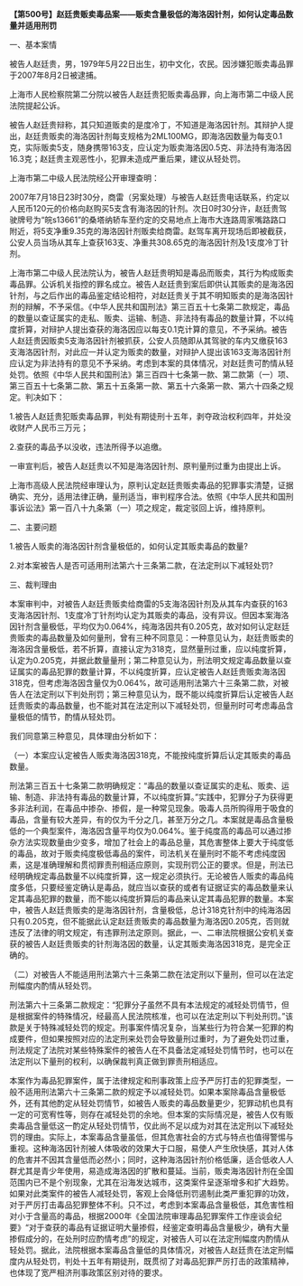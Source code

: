 **【第500号】赵廷贵贩卖毒品案——贩卖含量极低的海洛因针剂，如何认定毒品数量并适用刑罚**

一、基本案情

被告人赵廷贵，男，1979年5月22日出生，初中文化，农民。因涉嫌犯贩卖毒品罪于2007年8月2日被逮捕。

上海市人民检察院第二分院以被告人赵廷贵犯贩卖毒品罪，向上海市第二中级人民法院提起公诉。

被告人赵廷贵辩称，其只知道贩卖的是度冷丁，不知道是海洛因针剂。其辩护人提出，赵廷贵贩卖的海洛因针剂每支规格为2ML100MG，即海洛因数量为每支0.1克，实际贩卖5支，随身携带163支，应认定为贩卖海洛因0.5克、非法持有海洛因16.3克；赵廷贵主观恶性小，犯罪未造成严重后果，建议从轻处罚。

上海市第二中级人民法院经公开审理查明：

2007年7月18日23时30分，商雷（另案处理）与被告人赵廷贵电话联系，约定以人民币120元的价格向赵购买5支含有海洛因的针剂。次日0时30分许，赵廷贵驾驶牌号为“皖s13661”的桑塔纳轿车至约定的交易地点上海市大连路周家嘴路路口附近，将5支净重9.35克的海洛因针剂贩卖给商雷。赵驾车离开现场后即被截获，公安人员当场从其车上查获163支、净重共308.65克的海洛因针剂及1支度冷丁针剂。

上海市第二中级人民法院认为，被告人赵廷贵明知是毒品而贩卖，其行为构成贩卖毒品罪。公诉机关指控的罪名成立。被告人赵廷贵到案后即供认其贩卖的是海洛因针剂，与之后作出的毒品鉴定结论相符，对赵廷贵关于其不明知贩卖的是海洛因针剂的辩解，不予采信。《中华人民共和国刑法》第三百五十七条第二款规定，毒品的数量以查证属实的走私、贩卖、运输、制造、非法持有毒品的数量计算，不以纯度折算，对辩护人提出查获的海洛因应以每支0.1克计算的意见，不予采纳。被告人赵廷贵因贩卖5支海洛因针剂被抓获，公安人员随即从其驾驶的车内又缴获163支海洛因针剂，对此应一并认定为贩卖的数量，对辩护人提出该163支海洛因针剂应认定为非法持有的意见不予采纳。考虑到本案的具体情况，对赵廷贵可酌情从轻处罚。依照《中华人民共和国刑法》第三百四十七条第一款、第二款第（一）项、第三百五十七条第二款、第五十五条第一款、第五十六条第一款、第六十四条之规定。判决如下：

1.被告人赵廷贵犯贩卖毒品罪，判处有期徒刑十五年，剥夺政治权利四年，并处没收财产人民币三万元；

2.查获的毒品予以没收，违法所得予以追缴。

一审宣判后，被告人赵廷贵以不知是海洛因针剂、原判量刑过重为由提出上诉。

上海市高级人民法院经审理认为，原判认定赵廷贵贩卖毒品的犯罪事实清楚，证据确实、充分，适用法律正确，量刑适当，审判程序合法。依照《中华人民共和国刑事诉讼法》第一百八十九条第（一）项之规定，裁定驳回上诉，维持原判。

二、主要问题

1.被告人贩卖的海洛因针剂含量极低的，如何认定其贩卖毒品的数量?

2.对本案被告人是否可适用刑法第六十三条第二款，在法定刑以下减轻处罚?

三、裁判理由

本案审判中，对被告人赵廷贵贩卖给商雷的5支海洛因针剂及从其车内查获的163支海洛因针剂、1支度冷丁针剂均认定为其贩卖的毒品，没有异议。但因本案海洛因针剂含量极低，平均仅为0.064%，纯海洛因共有0.205克，故对如何认定赵廷贵贩卖的毒品数量及如何量刑，曾有三种不同意见：一种意见认为，赵廷贵贩卖的海洛因含量极低，若不折算，直接认定为318克，显然量刑过重，应以纯度折算，认定为0.205克，并据此数量量刑；第二种意见认为，刑法明文规定毒品数量以查证属实的毒品犯罪的数量计算，不以纯度折算，应认定被告人赵廷贵贩卖海洛因318克，但考虑海洛因含量仅为0.064%，故可适用刑法第六十三条第二款，对被告人在法定刑以下判处刑罚；第三种意见认为，既不能以纯度折算后认定被告人赵廷贵贩卖的毒品数量，也不能对其在法定刑以下减轻处罚，但量刑时可考虑毒品含量极低的情节，酌情从轻处罚。

我们同意第三种意见，具体理由分析如下：

（一）本案应认定被告人贩卖海洛因318克，不能按纯度折算后认定其贩卖的毒品数量。

刑法第三百五十七条第二款明确规定：“毒品的数量以查证属实的走私、贩卖、运输、制造、非法持有毒品的数量计算，不以纯度折算。”实践中，犯罪分子为获得更多非法利润，在毒品中掺杂、掺假，是一种常见现象。吸毒人员所购得用于吸食的毒品，含量有较大差异，有的仅为千分之几，甚至万分之几。本案就是毒品含量极低的一个典型案件，海洛因含量平均仅为0.064%。鉴于纯度高的毒品可以通过掺杂方法实现数量由少变多，增加了社会上的毒品总量，其危害整体上要大于纯度低的毒品，故对于贩卖纯度极低毒品的案件，司法机关在量刑时不能不考虑纯度因素，这是准确理解和贯彻罪责刑相适应原则，实现刑罚公正的要求。但是，刑法已经明确规定毒品数量不以纯度折算，这一规定必须执行。无论被告人贩卖的毒品纯度多低，只要经鉴定确认是毒品，就应当以查获的或者有证据证实的毒品数量来认定其毒品犯罪的数量，而不能以纯度折算后的毒品来认定其毒品犯罪的数量。本案中，被告人赵廷贵贩卖的是海洛因针剂，含量极低，总计318克针剂中的纯海洛因只有0.205克，但不能据此认定赵廷贵贩卖的毒品数量为海洛因0.205克，否则就违反了法律的明文规定，有违罪刑法定原则。据此，一、二审法院根据公安机关查获的被告人赵廷贵贩卖的针剂海洛因的数量，认定其贩卖海洛因318克，是完全正确的。

（二）对被告人不能适用刑法第六十三条第二款在法定刑以下量刑，但可以在法定刑幅度内酌情从轻处罚。

刑法第六十三条第二款规定：“犯罪分子虽然不具有本法规定的减轻处罚情节，但是根据案件的特殊情况，经最高人民法院核准，也可以在法定刑以下判处刑罚。”该款是关于特殊减轻处罚的规定。刑事案件情况复杂，当某些行为符合某一犯罪的构成要件，但如果按照对应的法定刑来处罚会导致量刑过重时，为了避免处罚过重，刑法规定了法院对某些特殊案件的被告人在不具备法定减轻处罚情节时，也可以在法定刑以下量刑的权利，以确保裁判真正做到罪责刑相适应。

本案作为毒品犯罪案件，属于法律规定和刑事政策上应予严厉打击的犯罪类型，一般不适用刑法第六十三条第二款的规定予以减轻处罚。如果本案除毒品含量极低外，还有其他酌定从轻处罚情节，如被告人贩卖的毒品数量更少，犯罪动机也具有一定的可宽宥性等，则存在减轻处罚的余地。但本案的实际情况是，被告人仅有贩卖毒品含量低这一酌定从轻处罚情节，仅此尚不足以成为对其在法定刑以下减轻处罚的理由。实际上，本案毒品含量虽低，但其危害社会的方式与特点也值得警惕与重视。这种海洛因针剂被人体吸收的效果大于口服，易使人产生欣快感，其对人体的危害并不因其含量低而必然小；同时，这种海洛因针剂价格低廉，适合低收人人群尤其是青少年使用，易造成海洛因的扩散和蔓延。当前，贩卖海洛因针剂在全国范围内已不是个别现象，尤其在沿海发达城市，这类案件呈逐渐增多和扩大趋势。如果对此类案件的被告人减轻处罚，客观上会降低刑罚遏制此类严重犯罪的功效，对于严厉打击毒品犯罪整体不利。只不过，考虑到本案毒品含量极低，其危害性相对小于含量高的毒品，根据2000年《全国法院审理毒品犯罪案件工作座谈会纪要》“对于查获的毒品有证据证明大量掺假，经鉴定查明毒品含量极少，确有大量掺假成分的，在处刑时应酌情考虑”的规定，对被告人可以在法定刑幅度内酌情从轻处罚。据此，法院根据本案毒品含量低的具体情况，对被告人赵廷贵在法定刑幅度内从轻处罚，判处十五年有期徒刑，既贯彻了对毒品犯罪严厉打击的政策精神，也体现了宽严相济刑事政策区别对待的要求。
